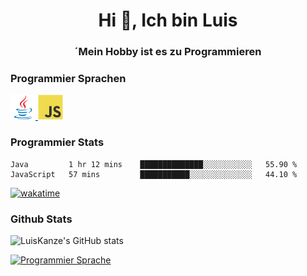 <h1 align="center">Hi 👋, Ich bin Luis</h1>
<h3 align="center">´Mein Hobby ist es zu Programmieren</h3>

### Programmier Sprachen
<p align="left"> <a href="https://www.java.com" target="_blank"> <img src="https://raw.githubusercontent.com/devicons/devicon/master/icons/java/java-original.svg" alt="java" width="40" height="40"/> </a> <a href="https://developer.mozilla.org/en-US/docs/Web/JavaScript" target="_blank"> <img src="https://raw.githubusercontent.com/devicons/devicon/master/icons/javascript/javascript-original.svg" alt="javascript" width="40" height="40"/> </a> </p>


### Programmier Stats
<!--START_SECTION:waka-->
```text
Java         1 hr 12 mins    ██████████████░░░░░░░░░░░   55.90 % 
JavaScript   57 mins         ███████████░░░░░░░░░░░░░░   44.10 % 
```
<!--END_SECTION:waka-->
[![wakatime](https://wakatime.com/badge/user/3bb27139-bde3-41dd-888c-96d97966e645.svg)](https://wakatime.com/@3bb27139-bde3-41dd-888c-96d97966e645)

### Github Stats

![LuisKanze's GitHub stats](https://github-readme-stats.vercel.app/api?username=LuisKanze&show_icons=true&theme=radical)

[![Programmier Sprache](https://github-readme-stats.vercel.app/api/top-langs/?username=LuisKanze)](https://github.com/LuisKanze/github-readme-stats)



[discord]: https://discord.gg/YwzqTEeyx9

